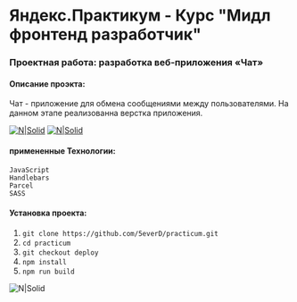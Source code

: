 # Яндекс.Практикум - Курс "Мидл фронтенд разработчик"

### Проектная работа: разработка веб-приложения «Чат»

#### Описание проэкта:

Чат - приложение для обмена сообщениями между пользователями. На данном этапе реализованна верстка приложения.

[![N|Solid](https://img.shields.io/badge/-Посмотреть%20макет%20Figma-orange)](https://www.figma.com/file/jF5fFFzgGOxQeB4CmKWTiE/Chat_external_link?type=design&node-id=0%3A1&t=FrncnjMl5bcihuiA-1)
[![N|Solid](https://img.shields.io/badge/-Посмотреть%20сайт%20на%20Netlify-blue)](https://starlit-selkie-d54ce3.netlify.app/)

#### примененные Технологии:

```
JavaScript
Handlebars
Parcel
SASS
```

#### Установка проекта:

1. `git clone https://github.com/5everD/practicum.git`
2. `cd practicum`
3. `git checkout deploy`
4. `npm install`
5. `npm run build`

![N|Solid](https://img.shields.io/badge/-Всеволод%20Демидов%20©%202023-black)
